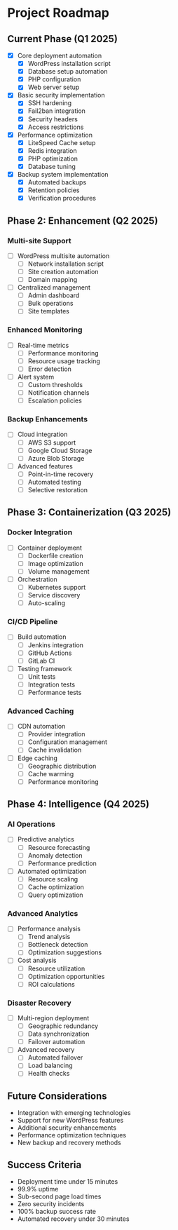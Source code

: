 # Project Roadmap

## Current Phase (Q1 2025)
- [x] Core deployment automation
  - [x] WordPress installation script
  - [x] Database setup automation
  - [x] PHP configuration
  - [x] Web server setup
- [x] Basic security implementation
  - [x] SSH hardening
  - [x] Fail2ban integration
  - [x] Security headers
  - [x] Access restrictions
- [x] Performance optimization
  - [x] LiteSpeed Cache setup
  - [x] Redis integration
  - [x] PHP optimization
  - [x] Database tuning
- [x] Backup system implementation
  - [x] Automated backups
  - [x] Retention policies
  - [x] Verification procedures

## Phase 2: Enhancement (Q2 2025)
### Multi-site Support
- [ ] WordPress multisite automation
  - [ ] Network installation script
  - [ ] Site creation automation
  - [ ] Domain mapping
- [ ] Centralized management
  - [ ] Admin dashboard
  - [ ] Bulk operations
  - [ ] Site templates

### Enhanced Monitoring
- [ ] Real-time metrics
  - [ ] Performance monitoring
  - [ ] Resource usage tracking
  - [ ] Error detection
- [ ] Alert system
  - [ ] Custom thresholds
  - [ ] Notification channels
  - [ ] Escalation policies

### Backup Enhancements
- [ ] Cloud integration
  - [ ] AWS S3 support
  - [ ] Google Cloud Storage
  - [ ] Azure Blob Storage
- [ ] Advanced features
  - [ ] Point-in-time recovery
  - [ ] Automated testing
  - [ ] Selective restoration

## Phase 3: Containerization (Q3 2025)
### Docker Integration
- [ ] Container deployment
  - [ ] Dockerfile creation
  - [ ] Image optimization
  - [ ] Volume management
- [ ] Orchestration
  - [ ] Kubernetes support
  - [ ] Service discovery
  - [ ] Auto-scaling

### CI/CD Pipeline
- [ ] Build automation
  - [ ] Jenkins integration
  - [ ] GitHub Actions
  - [ ] GitLab CI
- [ ] Testing framework
  - [ ] Unit tests
  - [ ] Integration tests
  - [ ] Performance tests

### Advanced Caching
- [ ] CDN automation
  - [ ] Provider integration
  - [ ] Configuration management
  - [ ] Cache invalidation
- [ ] Edge caching
  - [ ] Geographic distribution
  - [ ] Cache warming
  - [ ] Performance monitoring

## Phase 4: Intelligence (Q4 2025)
### AI Operations
- [ ] Predictive analytics
  - [ ] Resource forecasting
  - [ ] Anomaly detection
  - [ ] Performance prediction
- [ ] Automated optimization
  - [ ] Resource scaling
  - [ ] Cache optimization
  - [ ] Query optimization

### Advanced Analytics
- [ ] Performance analysis
  - [ ] Trend analysis
  - [ ] Bottleneck detection
  - [ ] Optimization suggestions
- [ ] Cost analysis
  - [ ] Resource utilization
  - [ ] Optimization opportunities
  - [ ] ROI calculations

### Disaster Recovery
- [ ] Multi-region deployment
  - [ ] Geographic redundancy
  - [ ] Data synchronization
  - [ ] Failover automation
- [ ] Advanced recovery
  - [ ] Automated failover
  - [ ] Load balancing
  - [ ] Health checks

## Future Considerations
- Integration with emerging technologies
- Support for new WordPress features
- Additional security enhancements
- Performance optimization techniques
- New backup and recovery methods

## Success Criteria
- Deployment time under 15 minutes
- 99.9% uptime
- Sub-second page load times
- Zero security incidents
- 100% backup success rate
- Automated recovery under 30 minutes